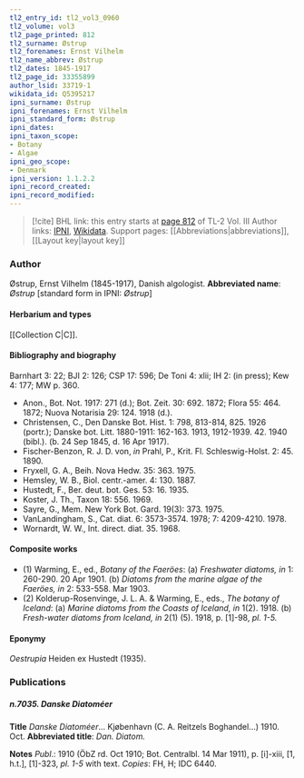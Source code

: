 ```yaml
---
tl2_entry_id: tl2_vol3_0960
tl2_volume: vol3
tl2_page_printed: 812
tl2_surname: Østrup
tl2_forenames: Ernst Vilhelm
tl2_name_abbrev: Østrup
tl2_dates: 1845-1917
tl2_page_id: 33355899
author_lsid: 33719-1
wikidata_id: Q5395217
ipni_surname: Østrup
ipni_forenames: Ernst Vilhelm
ipni_standard_form: Østrup
ipni_dates: 
ipni_taxon_scope: 
- Botany
- Algae
ipni_geo_scope: 
- Denmark
ipni_version: 1.1.2.2
ipni_record_created: 
ipni_record_modified:
---
```


> [!cite] BHL link: this entry starts at [page 812](https://www.biodiversitylibrary.org/page/33355899) of TL-2 Vol. III
> Author links: [IPNI](https://www.ipni.org/a/33719-1), [Wikidata](https://www.wikidata.org/wiki/Q5395217). Support pages: [[Abbreviations|abbreviations]], [[Layout key|layout key]]

### Author

Østrup, Ernst Vilhelm (1845-1917), Danish algologist. 
**Abbreviated name**: *Østrup* \[standard form in IPNI: *Østrup*\]

#### Herbarium and types

[[Collection C|C]].

#### Bibliography and biography

Barnhart 3: 22; BJI 2: 126; CSP 17: 596; De Toni 4: xlii; IH 2: (in press); Kew 4: 177; MW p. 360.
- Anon., Bot. Not. 1917: 271 (d.); Bot. Zeit. 30: 692. 1872; Flora 55: 464. 1872; Nuova Notarisia 29: 124. 1918 (d.).
- Christensen, C., Den Danske Bot. Hist. 1: 798, 813-814, 825. 1926 (portr.); Danske bot. Litt. 1880-1911: 162-163. 1913, 1912-1939. 42. 1940 (bibl.). (b. 24 Sep 1845, d. 16 Apr 1917).
- Fischer-Benzon, R. J. D. von, *in* Prahl, P., Krit. Fl. Schleswig-Holst. 2: 45. 1890.
- Fryxell, G. A., Beih. Nova Hedw. 35: 363. 1975.
- Hemsley, W. B., Biol. centr.-amer. 4: 130. 1887.
- Hustedt, F., Ber. deut. bot. Ges. 53: 16. 1935.
- Koster, J. Th., Taxon 18: 556. 1969.
- Sayre, G., Mem. New York Bot. Gard. 19(3): 373. 1975.
- VanLandingham, S., Cat. diat. 6: 3573-3574. 1978; 7: 4209-4210. 1978.
- Wornardt, W. W., Int. direct. diat. 35. 1968.

#### Composite works

- (1) Warming, E., ed., *Botany of the Faeröes*:
(a) *Freshwater diatoms, in* 1: 260-290. 20 Apr 1901.
(b) *Diatoms from the marine algae of the Faeröes, in* 2: 533-558. Mar 1903.
- (2) Kolderup-Rosenvinge, J. L. A. & Warming, E., eds., *The botany of Iceland*:
(a) *Marine diatoms from the Coasts of Iceland, in* 1(2). 1918.
(b) *Fresh-water diatoms from Iceland, in* 2(1) (5). 1918, p. \[1\]-98, *pl. 1-5.*

#### Eponymy

*Oestrupia* Heiden ex Hustedt (1935).

### Publications

##### n.7035. Danske Diatoméer

**Title**
*Danske Diatoméer*... Kjøbenhavn (C. A. Reitzels Boghandel...) 1910. Oct.
**Abbreviated title**: *Dan. Diatom.*

**Notes**
*Publ*.: 1910 (ÖbZ rd. Oct 1910; Bot. Centralbl. 14 Mar 1911), p. \[i\]-xiii, \[1, h.t.\], \[1\]-323, *pl. 1-5* with text. *Copies*: FH, H; IDC 6440.

